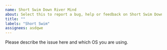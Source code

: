 ```yaml
---
name: Short Swim Down River Mind
about: Select this to report a bug, help or feedback on Short Swim Down River Mind.
title: ""
labels: "Short Swim"
assignees: asdqwe
---
```

Please describe the issue here and which OS you are using.


